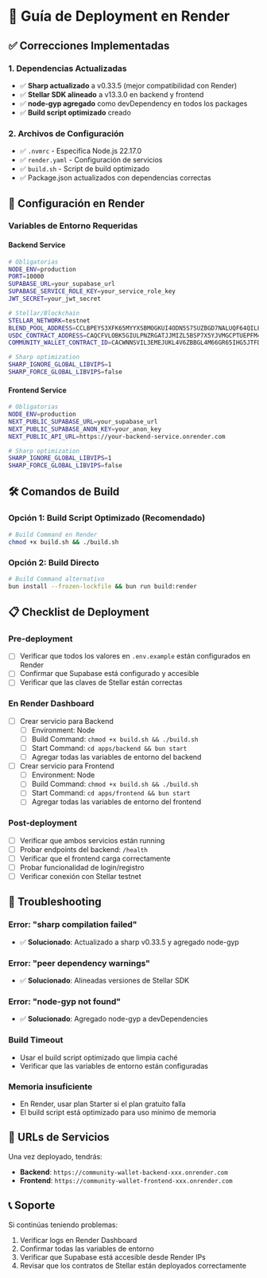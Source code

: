 # 🚀 Guía de Deployment en Render

## ✅ Correcciones Implementadas

### 1. Dependencias Actualizadas

- ✅ **Sharp actualizado** a v0.33.5 (mejor compatibilidad con Render)
- ✅ **Stellar SDK alineado** a v13.3.0 en backend y frontend
- ✅ **node-gyp agregado** como devDependency en todos los packages
- ✅ **Build script optimizado** creado

### 2. Archivos de Configuración

- ✅ `.nvmrc` - Especifica Node.js 22.17.0
- ✅ `render.yaml` - Configuración de servicios
- ✅ `build.sh` - Script de build optimizado
- ✅ Package.json actualizados con dependencias correctas

## 🔧 Configuración en Render

### Variables de Entorno Requeridas

#### Backend Service

```bash
# Obligatorias
NODE_ENV=production
PORT=10000
SUPABASE_URL=your_supabase_url
SUPABASE_SERVICE_ROLE_KEY=your_service_role_key
JWT_SECRET=your_jwt_secret

# Stellar/Blockchain
STELLAR_NETWORK=testnet
BLEND_POOL_ADDRESS=CCLBPEYS3XFK65MYYXSBMOGKUI4ODN5S7SUZBGD7NALUQF64QILLX5B5
USDC_CONTRACT_ADDRESS=CAQCFVLOBK5GIULPNZRGATJJMIZL5BSP7X5YJVMGCPTUEPFM4AVSRCJU
COMMUNITY_WALLET_CONTRACT_ID=CACWNNSVIL3EMEJUKL4V6ZBBGL4M66GR65IHG5JTFD6AF7OTVETG564G

# Sharp optimization
SHARP_IGNORE_GLOBAL_LIBVIPS=1
SHARP_FORCE_GLOBAL_LIBVIPS=false
```

#### Frontend Service

```bash
# Obligatorias
NODE_ENV=production
NEXT_PUBLIC_SUPABASE_URL=your_supabase_url
NEXT_PUBLIC_SUPABASE_ANON_KEY=your_anon_key
NEXT_PUBLIC_API_URL=https://your-backend-service.onrender.com

# Sharp optimization
SHARP_IGNORE_GLOBAL_LIBVIPS=1
SHARP_FORCE_GLOBAL_LIBVIPS=false
```

## 🛠️ Comandos de Build

### Opción 1: Build Script Optimizado (Recomendado)

```bash
# Build Command en Render
chmod +x build.sh && ./build.sh
```

### Opción 2: Build Directo

```bash
# Build Command alternativo
bun install --frozen-lockfile && bun run build:render
```

## 📋 Checklist de Deployment

### Pre-deployment

- [ ] Verificar que todos los valores en `.env.example` están configurados en Render
- [ ] Confirmar que Supabase está configurado y accesible
- [ ] Verificar que las claves de Stellar están correctas

### En Render Dashboard

- [ ] Crear servicio para Backend
  - [ ] Environment: Node
  - [ ] Build Command: `chmod +x build.sh && ./build.sh`
  - [ ] Start Command: `cd apps/backend && bun start`
  - [ ] Agregar todas las variables de entorno del backend

- [ ] Crear servicio para Frontend
  - [ ] Environment: Node
  - [ ] Build Command: `chmod +x build.sh && ./build.sh`
  - [ ] Start Command: `cd apps/frontend && bun start`
  - [ ] Agregar todas las variables de entorno del frontend

### Post-deployment

- [ ] Verificar que ambos servicios están running
- [ ] Probar endpoints del backend: `/health`
- [ ] Verificar que el frontend carga correctamente
- [ ] Probar funcionalidad de login/registro
- [ ] Verificar conexión con Stellar testnet

## 🐛 Troubleshooting

### Error: "sharp compilation failed"

- ✅ **Solucionado**: Actualizado a sharp v0.33.5 y agregado node-gyp

### Error: "peer dependency warnings"

- ✅ **Solucionado**: Alineadas versiones de Stellar SDK

### Error: "node-gyp not found"

- ✅ **Solucionado**: Agregado node-gyp a devDependencies

### Build Timeout

- Usar el build script optimizado que limpia caché
- Verificar que las variables de entorno están configuradas

### Memoria insuficiente

- En Render, usar plan Starter si el plan gratuito falla
- El build script está optimizado para uso mínimo de memoria

## 🔗 URLs de Servicios

Una vez deployado, tendrás:

- **Backend**: `https://community-wallet-backend-xxx.onrender.com`
- **Frontend**: `https://community-wallet-frontend-xxx.onrender.com`

## 📞 Soporte

Si continúas teniendo problemas:

1. Verificar logs en Render Dashboard
2. Confirmar todas las variables de entorno
3. Verificar que Supabase está accesible desde Render IPs
4. Revisar que los contratos de Stellar están deployados correctamente
